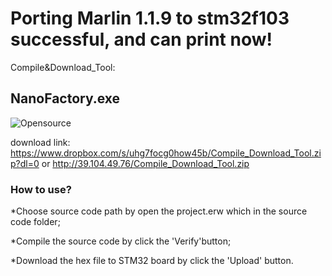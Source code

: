 # Porting Marlin 1.1.9 to stm32f103 successful, and can print now!

Compile&Download_Tool:
## NanoFactory.exe   
![Opensource](https://github.com/hackaday3D/marlin_stm32/raw/master/image/nanofactory.png)


download link:  
https://www.dropbox.com/s/uhg7focg0how45b/Compile_Download_Tool.zip?dl=0
  or  http://39.104.49.76/Compile_Download_Tool.zip 
### How to use? 
*Choose source code path by open the project.erw which in the source code folder; 

*Compile the source code by click the 'Verify'button;  

*Download the hex file to STM32 board by click the 'Upload' button.  







 




 
